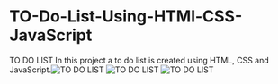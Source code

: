 # TO-Do-List-Using-HTMl-CSS-JavaScript
TO DO LIST
In this project a to do list is created using HTML, CSS and JavaScript.![TO DO LIST](https://github.com/PallaviPandey77/TO-Do-List-Using-HTMl-CSS-JavaScript/assets/137774654/6c6f7fbb-2854-486f-a817-9f812aeaa9a3)
![TO DO LIST](https://github.com/PallaviPandey77/TO-Do-List-Using-HTMl-CSS-JavaScript/assets/137774654/3cc73bd0-f01d-4688-894e-8f14abafe5d6)
![TO DO LIST](https://github.com/PallaviPandey77/TO-Do-List-Using-HTMl-CSS-JavaScript/assets/137774654/0ba97024-d78b-48bc-889b-951cac9cfa2e)
